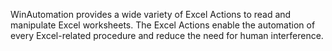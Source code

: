WinAutomation provides a wide variety of Excel Actions to read and manipulate Excel worksheets. The Excel Actions enable the automation of every Excel-related procedure and reduce the need for human interference. 

